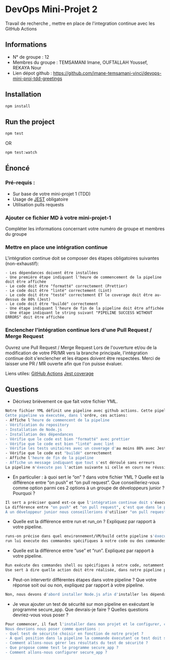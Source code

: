 # DevOps Mini-Projet 2

Travail de recherche , mettre en place de l'integration continue avec les GitHub Actions

## Informations

-   N° de groupe : 12
-   Membres du groupe : TEMSAMANI Imane, OUFTALLAH Youssef, REKAYA Nour
-   Lien dépot github : https://github.com/imane-temsamani-vinci/devops-mini-proj-tdd-greetings

## Installation

```bash
npm install
```

## Run the project

```bash
npm test
```

OR

```bash
npm test:watch
```

## Énoncé

### Pré-requis :

-   Sur base de votre mini-projet 1 (TDD)
-   Usage de [JEST](https://jestjs.io/docs/getting-started) obligatoire
-   Utilisation pulls requests

### Ajouter ce fichier MD à votre mini-projet-1

Compléter les informations concernant votre numéro de groupe et membres du groupe

### Mettre en place une intégration continue

L'intégration continue doit se composer des étapes obligatoires suivantes (non-exhaustif):

    - Les dépendances doivent être installées
    - Une première étape indiquant l'heure de commencement de la pipeline doit être affichée
    - Le code doit être "formatté" correctement (Prettier)
    - Le code doit être "linté" correctement (Lint)
    - Le code doit être "testé" correctement ET le coverage doit être au-dessus de 80% (Jest)
    - Le code doit être "buildé" correctement
    - Une étape indiquant l'heure de fin de la pipeline doit être affichée
    - Une étape indiquant le string suivant "PIPELINE SUCCESS WITHOUT ERRORS" doit être affichée

### Enclencher l'intégration continue lors d'une Pull Request / Merge Request

Ouvrez une Pull Request / Merge Request
Lors de l'ouverture et/ou de la modification de votre PR/MR vers la branche principale, l'intégration continue doit s'enclencher et les étapes doivent être respectées.
Merci de laisser une PR / MR ouverte afin que l'on puisse évaluer.

Liens utiles:
[GitHub Actions](https://docs.github.com/fr/actions)
[Jest coverage](https://www.valentinog.com/blog/jest-coverage/)

## Questions

-   Décrivez brièvement ce que fait votre fichier YML.

```bash
Notre fichier YML définit une pipeline avec github actions. Cette pipeline est déclenchée lorsqu'une pull request sur la branche main est créée ou modifiée.
Cette pipeline va éxecutée, dans l'ordre, ces actions:
- Affiche l'heure de commencent de la pipeline
- Vérification du repository
- Installation de Node.js
- Installation des dépendances
- Vérifie que le code est bien "formatté" avec prettier
- Vérifie que le code est bien "linté" avec lint
- Vérifie les tests unitaires avec un coverage d'au moins 80% avec Jest
- Vérifie que le code est "buildé" correctement
- Affiche l'heure de fin de la pipeline
- Affiche un message indiquant que tout s'est déroulé sans erreurs
La pipeline n'éxecute pas l'action suivante si celle en cours ne réussit pas.
```

-   En particulier : à quoi sert le “on” ? dans votre fichier YML ? Quelle est la différence entre “on push” et “on pull request”. Que conseilleriez-vous comme option parmi ces 2 options à un groupe de développeurs junior ? Pourquoi ?

```bash
Il sert a préciser quand est-ce que l'intégration continue doit s'éxecuter, il peut y avoir plusieurs déclencheurs.
La différence entre "on push" et "on pull request", c'est que dans le premier cas l'intégration continue va s'éxecuter dès qu'il y a un push dans la branche précisé et dans le deuxième cas c'est lorsque une pull request est ouverte ou mise à jour sur la branche spécifié.
A un développeur junior nous conseillerions d'utiliser "on pull request", car cela permettra de vérifier le code avant de merge avec le main et ainsi d'éviter des erreurs.
```

-   Quelle est la différence entre run et run_on ? Expliquez par rapport à votre pipeline.

```bash
runs-on précise dans quel environnement/VM/build cette pipeline s'éxecute, dans notre cas c'est ubuntu-latest et se situe juste avant les étapes de notre pipeline.
run lui éxecute des commandes spécifiques à notre code ou des commandes shell comme par exemple "echo" et il se situe dans les étapes de la pipeline.
```

-   Quelle est la différence entre “use” et “run”. Expliquez par rapport à votre pipeline.

```bash
Run exécute des commandes shell ou spécifiques à notre code, notamment les scripts que nous avons configuré dans le fichier package.json comme par exemple npm run prettier
Use sert à dire quelle action doit être réalisée, dans notre pipeline par exemple nous avons "uses: actions/setup-node@v3" qui est l'action de configuration de Node.js
```

-   Peut-on intervertir différentes étapes dans votre pipeline ? Que votre réponse soit oui ou non, expliquez par rapport à votre pipeline.

```bash
Non, nous devons d'abord installer Node.js afin d'installer les dépendances. Nous ne pouvons pas run lint avant prettier et nous devons run build après que les tests aient réussi. Nous pourrions juste mettre le display start time au tout début car il ne dépend de rien.
```

-   Je veux ajouter un test de sécurité sur mon pipeline en exécutant le programme secure_app. Que devrais-je faire ? Quelles questions devriez-vous vous poser ?

```bash
Pour commencer, il faut l'installer dans mon projet et le configurer, comme Jest ou Prettier. Il faut ensuite intégrer dans ma pipeline la commande qui éxecutera le test de sécurité. Après sa, nous devons gérer les résultats renvoyés par ce test, en fonction de si tout est bon ou pas.
Nous devrions nous poser comme questions :
- Quel test de sécurité choisir en fonction de notre projet ?
- A quel position dans la pipeline la commande éxecutant ce test doit se situer ?
- Comment allons-nous gérer les résultats du test de sécurité ?
- Que propose comme test le programme secure_app ?
- Comment allons-nous configurer secure_app ?
```
